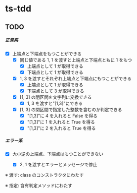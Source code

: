 # ts-tdd

## TODO

##### 正常系

- [x] 上端点と下端点をもつことができる
  - [x] 同じ値である 1, 1 を渡すと上端点と下端点ともに 1 をもつ
    - [x] 上端点として 1 が取得できる
    - [x] 下端点として 1 が取得できる
  - [x] 1, 3 を渡すとそれぞれ上端点と下端点にもつことができる
    - [x] 上端点として 1 が取得できる
    - [x] 下端点として 3 が取得できる
  - [x] [1, 3] の閉区間を文字列に変換できる
    - [x] 1, 3 を渡すと"[1,3]"にできる
  - [x] [1, 3] の閉区間で指定した整数を含むのか判定できる
    - [x] "[1,3]"に 4 を入れると False を得る
    - [x] "[1,3]"に 1 を入れると True を得る
    - [x] "[1,3]"に 2 を入れると True を得る

##### エラー系

- [x] 大小逆の上端点、下端点はもつことができない

  - [x] 2, 1 を渡すとエラーとメッセージで停止

※ 渡す: class のコンストラクタにわたす

※ 指定: 含有判定メソッドにわたす
